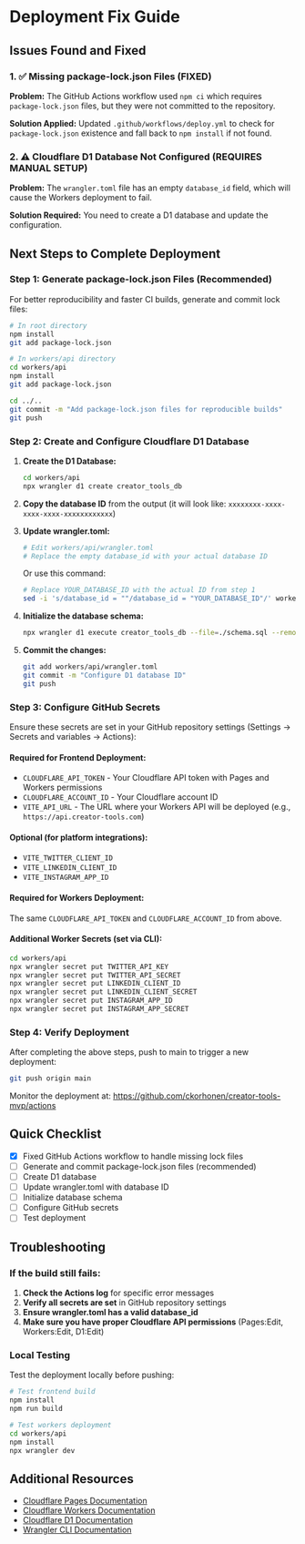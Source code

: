 # Deployment Fix Guide

## Issues Found and Fixed

### 1. ✅ Missing package-lock.json Files (FIXED)
**Problem:** The GitHub Actions workflow used `npm ci` which requires `package-lock.json` files, but they were not committed to the repository.

**Solution Applied:** Updated `.github/workflows/deploy.yml` to check for `package-lock.json` existence and fall back to `npm install` if not found.

### 2. ⚠️ Cloudflare D1 Database Not Configured (REQUIRES MANUAL SETUP)
**Problem:** The `wrangler.toml` file has an empty `database_id` field, which will cause the Workers deployment to fail.

**Solution Required:** You need to create a D1 database and update the configuration.

## Next Steps to Complete Deployment

### Step 1: Generate package-lock.json Files (Recommended)

For better reproducibility and faster CI builds, generate and commit lock files:

```bash
# In root directory
npm install
git add package-lock.json

# In workers/api directory
cd workers/api
npm install
git add package-lock.json

cd ../..
git commit -m "Add package-lock.json files for reproducible builds"
git push
```

### Step 2: Create and Configure Cloudflare D1 Database

1. **Create the D1 Database:**
   ```bash
   cd workers/api
   npx wrangler d1 create creator_tools_db
   ```

2. **Copy the database ID** from the output (it will look like: `xxxxxxxx-xxxx-xxxx-xxxx-xxxxxxxxxxxx`)

3. **Update wrangler.toml:**
   ```bash
   # Edit workers/api/wrangler.toml
   # Replace the empty database_id with your actual database ID
   ```

   Or use this command:
   ```bash
   # Replace YOUR_DATABASE_ID with the actual ID from step 1
   sed -i 's/database_id = ""/database_id = "YOUR_DATABASE_ID"/' workers/api/wrangler.toml
   ```

4. **Initialize the database schema:**
   ```bash
   npx wrangler d1 execute creator_tools_db --file=./schema.sql --remote
   ```

5. **Commit the changes:**
   ```bash
   git add workers/api/wrangler.toml
   git commit -m "Configure D1 database ID"
   git push
   ```

### Step 3: Configure GitHub Secrets

Ensure these secrets are set in your GitHub repository settings (Settings → Secrets and variables → Actions):

#### Required for Frontend Deployment:
- `CLOUDFLARE_API_TOKEN` - Your Cloudflare API token with Pages and Workers permissions
- `CLOUDFLARE_ACCOUNT_ID` - Your Cloudflare account ID
- `VITE_API_URL` - The URL where your Workers API will be deployed (e.g., `https://api.creator-tools.com`)

#### Optional (for platform integrations):
- `VITE_TWITTER_CLIENT_ID`
- `VITE_LINKEDIN_CLIENT_ID`
- `VITE_INSTAGRAM_APP_ID`

#### Required for Workers Deployment:
The same `CLOUDFLARE_API_TOKEN` and `CLOUDFLARE_ACCOUNT_ID` from above.

#### Additional Worker Secrets (set via CLI):
```bash
cd workers/api
npx wrangler secret put TWITTER_API_KEY
npx wrangler secret put TWITTER_API_SECRET
npx wrangler secret put LINKEDIN_CLIENT_ID
npx wrangler secret put LINKEDIN_CLIENT_SECRET
npx wrangler secret put INSTAGRAM_APP_ID
npx wrangler secret put INSTAGRAM_APP_SECRET
```

### Step 4: Verify Deployment

After completing the above steps, push to main to trigger a new deployment:

```bash
git push origin main
```

Monitor the deployment at:
https://github.com/ckorhonen/creator-tools-mvp/actions

## Quick Checklist

- [x] Fixed GitHub Actions workflow to handle missing lock files
- [ ] Generate and commit package-lock.json files (recommended)
- [ ] Create D1 database
- [ ] Update wrangler.toml with database ID
- [ ] Initialize database schema
- [ ] Configure GitHub secrets
- [ ] Test deployment

## Troubleshooting

### If the build still fails:

1. **Check the Actions log** for specific error messages
2. **Verify all secrets are set** in GitHub repository settings
3. **Ensure wrangler.toml has a valid database_id**
4. **Make sure you have proper Cloudflare API permissions** (Pages:Edit, Workers:Edit, D1:Edit)

### Local Testing

Test the deployment locally before pushing:

```bash
# Test frontend build
npm install
npm run build

# Test workers deployment
cd workers/api
npm install
npx wrangler dev
```

## Additional Resources

- [Cloudflare Pages Documentation](https://developers.cloudflare.com/pages/)
- [Cloudflare Workers Documentation](https://developers.cloudflare.com/workers/)
- [Cloudflare D1 Documentation](https://developers.cloudflare.com/d1/)
- [Wrangler CLI Documentation](https://developers.cloudflare.com/workers/wrangler/)
